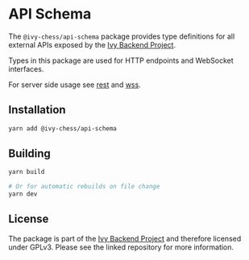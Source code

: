 # API Schema

The `@ivy-chess/api-schema` package provides type
definitions for all external APIs exposed by the
[Ivy Backend Project](https://github.com/HenrikThoroe/ivy-backend).

Types in this package are used for HTTP endpoints and WebSocket interfaces.

For server side usage see [rest](https://github.com/HenrikThoroe/ivy-backend/tree/main/packages/rest)
and [wss](https://github.com/HenrikThoroe/ivy-backend/tree/main/packages/wss).

## Installation

```sh
yarn add @ivy-chess/api-schema
```

## Building

```sh
yarn build

# Or for automatic rebuilds on file change
yarn dev
```

## License

The package is part of the [Ivy Backend Project](https://github.com/HenrikThoroe/ivy-backend)
and therefore licensed under GPLv3. Please see the linked repository for more information.
